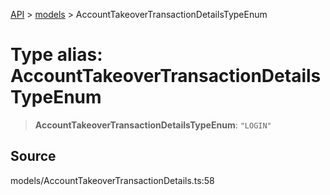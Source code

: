 [API](../../index.md) > [models](../index.md) > AccountTakeoverTransactionDetailsTypeEnum

# Type alias: AccountTakeoverTransactionDetailsTypeEnum

> **AccountTakeoverTransactionDetailsTypeEnum**: `"LOGIN"`

## Source

models/AccountTakeoverTransactionDetails.ts:58
